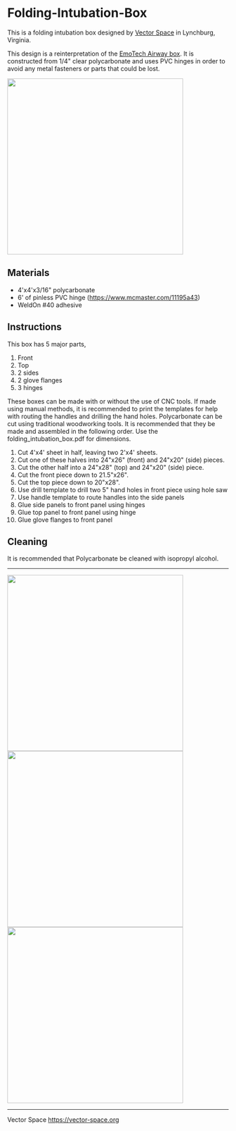 # Folding-Intubation-Box
This is a folding intubation box designed by [Vector Space](https://vector-space.org) in Lynchburg, Virginia.

This design is a reinterpretation of the [EmoTech Airway box](https://www.youtube.com/watch?v=tWDG0Pa2EK4&feature=youtu.be). It is constructed from 1/4" clear polycarbonate and uses PVC hinges in order to avoid any metal fasteners or parts that could be lost.

<img src="https://github.com/VectorSpaceHQ/Folding-Intubation-Box/blob/master/images/IMG_1694.JPG" width="400">

## Materials
- 4'x4'x3/16" polycarbonate
- 6' of pinless PVC hinge (https://www.mcmaster.com/11195a43)
- WeldOn #40 adhesive

## Instructions
This box has 5 major parts,
1. Front
2. Top
3. 2 sides
4. 2 glove flanges
5. 3 hinges

These boxes can be made with or without the use of CNC tools. If made using manual methods, it is recommended to print the templates for help with routing the handles and drilling the hand holes. Polycarbonate can be cut using traditional woodworking tools. It is recommended that they be made and assembled in the following order. Use the folding_intubation_box.pdf for dimensions.

1. Cut 4'x4' sheet in half, leaving two 2'x4' sheets.
2. Cut one of these halves into 24"x26" (front) and 24"x20" (side) pieces.
3. Cut the other half into a 24"x28" (top) and 24"x20" (side) piece.
4. Cut the front piece down to 21.5"x26".
5. Cut the top piece down to 20"x28".
6. Use drill template to drill two 5" hand holes in front piece using hole saw
7. Use handle template to route handles into the side panels
8. Glue side panels to front panel using hinges
9. Glue top panel to front panel using hinge
10. Glue glove flanges to front panel

## Cleaning
It is recommended that Polycarbonate be cleaned with isopropyl alcohol.

---

<img src="https://github.com/VectorSpaceHQ/Folding-Intubation-Box/blob/master/images/IMG_1689.JPG" width="400">
<img src="https://github.com/VectorSpaceHQ/Folding-Intubation-Box/blob/master/images/IMG_1696.JPG" width="400">
<img src="https://github.com/VectorSpaceHQ/Folding-Intubation-Box/blob/master/images/IMG_1698.JPG" width="400">

---

Vector Space
https://vector-space.org
